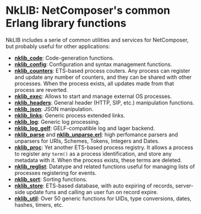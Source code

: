 # NkLIB: NetComposer's common Erlang library functions

NkLIB includes a serie of common utilities and services for NetComposer, but probably useful for other applications:

* [**nklib_code**](src/nklib_code.erl): Code-generation functions.
* [**nklib_config**](src/nklib_config.erl): Configuration and syntax management functions.
* [**nklib_counters**](src/nklib_counters.erl): ETS-based process couters. Any process can register and update any number of counters, and they can be shared with other processes. When the process exists, all updates made from that process are reverted.
* [**nklib_exec**](src/nklib_exec.erl): Allows to start and manage external OS processes.
* [**nklib_headers**](src/nklib_headers.erl): General header (HTTP, SIP, etc.) manipulation functions.
* [**nklib_json**](src/nklib_json.erl): JSON manipulation.
* [**nklib_links**](src/nklib_links.erl): Generic process extended links.
* [**nklib_log**](src/nklib_log.erl): Generic log processing.
* [**nklib_log_gelf**](src/nklib_log_gelf.erl): GELF-compatible log and lager backend.
* [**nklib_parse**](src/nklib_parse.erl) and [**nklib_unparse.erl**](src/nklib_unparse.erl): high perfomance parsers and unparsers for URIs, Schemes, Tokens, Integers and Dates.
* [**nklib_proc**](src/nklib_proc.erl): Yet another ETS-based process registry. It allows a process to register any `term()` as a process identification, and store any metadata with it. When the process exists, these terms are deleted. 
* [**nklib_reglist**](src/nklib_reglist.erl): Datatype and related functions useful for managing lists of processes registering for events.
* [**nklib_sort**](src/nklib_sort.erl): Sorting functions.
* [**nklib_store**](src/nklib_store.erl): ETS-based database, with auto expiring of records, server-side update funs and calling an user fun on record expire.
* [**nklib_util**](src/nklib_util.erl): Over 50 generic functions for UIDs, type conversions, dates, hashes, timers, etc.
